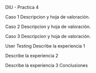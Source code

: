 DIU - Practica 4

Caso 1
Descripcion y hoja de valoración.

Caso 2
Descripcion y hoja de valoración.

Caso 3
Descripcion y hoja de valoración.

User Testing
Describe la experiencia 1

Describe la experiencia 2

Describe la experiencia 3
Conclusiones

